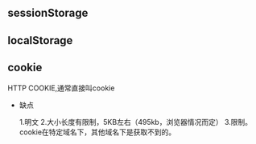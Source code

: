 ## sessionStorage


## localStorage


## cookie 

HTTP COOKIE,通常直接叫cookie

- 缺点
  
  1.明文
  2.大小长度有限制，5KB左右（495kb，浏览器情况而定）
  3.限制。cookie在特定域名下，其他域名下是获取不到的。